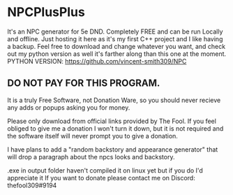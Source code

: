 # NPCPlusPlus #


It's an NPC generator for 5e DND. Completely FREE and can be run Locally and offline. Just hosting it here as it's my first C++ project and I like having a backup. Feel free to download and change whatever you want, and check out my python version as well it's farther along than this one at the moment.
PYTHON VERSION: https://github.com/vincent-smith309/NPC

## DO NOT PAY FOR THIS PROGRAM. ##

It is a truly Free Software, not Donation Ware, so you should never recieve any adds or popups asking you for money.

Please only download from official links provided by The Fool. If you feel obliged to give me a donation I won't turn it down, but it is not required and the software itself will never prompt you to give a donation.

I have plans to add a "random backstory and appearance generator" that will drop a paragraph about the npcs looks and backstory.

.exe in output folder haven't compiled it on linux yet but if you do I'd appreciate it
If you want to donate please contact me on Discord: thefool309#9194
